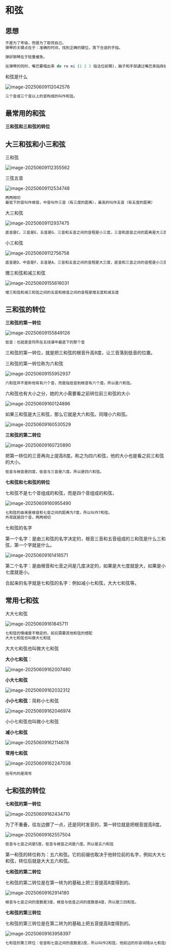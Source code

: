 # 和弦

## 思想

```ts
不是为了考级，而是为了取悦自己。
弹琴的关键点在于：准确的时间，找到正确的键位，落下合适的手指。

弹好钢琴在于轻重缓急。

在弹琴的同时，嘴巴要唱出来 do re mi (1 2 3 指法位前期)，脑子和手部通过嘴巴来指挥统一。
```

和弦是什么

![image-20250609112042576](https://2216847528.oss-cn-beijing.aliyuncs.com/asset/image-20250609112042576.png)

```ts
三个音或三个音以上的音构成的叫作和弦。
```

## 最常用的和弦

**三和弦和三和弦的转位**

## 大三和弦和小三和弦

三和弦

![image-20250609112355562](https://2216847528.oss-cn-beijing.aliyuncs.com/asset/image-20250609112355562.png)

三弦五音

![image-20250609112534748](https://2216847528.oss-cn-beijing.aliyuncs.com/asset/image-20250609112534748.png)



```ts
两两相切
最低下的音叫作根音，中音叫作三音（有三度的距离），最高的叫作五音（有五度的距离）
```

大三和弦

![image-20250609112937475](https://2216847528.oss-cn-beijing.aliyuncs.com/asset/image-20250609112937475.png)

```ts
底音是C，三音是E，五音是G，三音和五音之间的音程是小三度，三音和底音之间的距离是大三度，这样的叫作大三和弦，从下到上依次是大三度小三度
```

小三和弦

![image-20250609112756758](https://2216847528.oss-cn-beijing.aliyuncs.com/asset/image-20250609112756758.png)

```ts
底音是D，中音是F，五音是A，三音和五音之间的音程是大三度，底音和三音之间的音程是小三度。这样的叫作小三和弦，从下到上依次是小三度大三度
```

赠三和弦和减三和弦

![image-20250609155616031](https://2216847528.oss-cn-beijing.aliyuncs.com/asset/image-20250609155616031.png)

```ts
增三和弦和减三和弦之间的五音和根音之间的音程是增五度和减五度
```

## 三和弦的转位

**三和弦的第一转位**

![image-20250609155849126](https://2216847528.oss-cn-beijing.aliyuncs.com/asset/image-20250609155849126.png)

```ts
低音：也就是音符所在五线谱中最底下的那个音
```

三和弦的第一转位，就是把三和弦的根音升高8度，让三音落到低音的位置。

三和弦的第一转位称为六和弦

![image-20250609155952937](https://2216847528.oss-cn-beijing.aliyuncs.com/asset/image-20250609155952937.png)

```ts
六和弦并不是称他有有六个音，而是指低音到根音有六个度。所以是六和弦。
```

六和弦也有大小之分，她的大小需要看之前转位前三和弦的大小

![image-20250609160124896](https://2216847528.oss-cn-beijing.aliyuncs.com/asset/image-20250609160124896.png)

如果三和弦是大三和弦，那么它就是大六和弦。同理小六和弦。

![image-20250609160530529](https://2216847528.oss-cn-beijing.aliyuncs.com/asset/image-20250609160530529.png)

**三和弦的第二转位**

![image-20250609160720890](https://2216847528.oss-cn-beijing.aliyuncs.com/asset/image-20250609160720890.png)

把第一转位的三音再向上提高8度。称之为四六和弦，他的大小也是看之前三和弦的大小。

```ts
低音与根音是四度，低音与三音是六度。所以是四六和弦。
```

**七和弦和七和弦的转位**

七和弦不是七个音组成的和弦，而是四个音组成的和弦，

![image-20250609160955490](https://2216847528.oss-cn-beijing.aliyuncs.com/asset/image-20250609160955490-1749456595828-5.png)

```ts
七和弦的由来是根音和七音之间的距离为7度，所以叫作7和弦。
外观就是四个音，两两相切
```

七和弦的名字

第一个名字：是由三和弦的名字决定的，根音三音和五音组成的三和弦是什么三和弦，第一个字就是什么。



![image-20250609161418571](https://2216847528.oss-cn-beijing.aliyuncs.com/asset/image-20250609161418571.png)

第二个名字：是由根音和七音之间是几度决定的，如果是大七度就是大，如果是小七度就是小。

合起来的名字就是七和弦的名字：例如减小七和弦，大大七和弦等。

## 常用七和弦

大大七和弦

![image-20250609161845711](https://2216847528.oss-cn-beijing.aliyuncs.com/asset/image-20250609161845711.png)

```ts
七和弦的情绪是不稳定的，前后需要其他和弦的搭配
大大七和弦也叫做大七和弦
```

大大七和弦也叫做大七和弦

**大小七和弦**：

![image-20250609162007480](https://2216847528.oss-cn-beijing.aliyuncs.com/asset/image-20250609162007480.png)

**小大七和弦**

![image-20250609162032312](https://2216847528.oss-cn-beijing.aliyuncs.com/asset/image-20250609162032312.png)

**小小七和弦**：简称小七和弦

![image-20250609162046974](https://2216847528.oss-cn-beijing.aliyuncs.com/asset/image-20250609162046974.png)

小小七和弦也叫做小七和弦

**减小七和弦**

![image-20250609162114678](https://2216847528.oss-cn-beijing.aliyuncs.com/asset/image-20250609162114678.png)

**常用七和弦**

![image-20250609162247038](https://2216847528.oss-cn-beijing.aliyuncs.com/asset/image-20250609162247038.png)

```tsx
括号内的是简写
```



## 七和弦的转位

**七和弦的第一转位**

![image-20250609162434710](https://2216847528.oss-cn-beijing.aliyuncs.com/asset/image-20250609162434710.png)

为了不重叠，往左边挪了一点，还是同时发音的，第一转位就是把根音提高8度。

![image-20250609162557504](https://2216847528.oss-cn-beijing.aliyuncs.com/asset/image-20250609162557504.png)

```ts
低音与七音之间是5度，低音与根音之间是六度。所以是五六和弦
```

第一和弦的转位称为：五六和弦。它的前缀也取决于他转位前的名字，例如大大七和弦，转位后就是大大五六和弦。

**七和弦的第二转位**

七和弦的第二转位是在第一转为的基础上把三音提高8度得到的。

![image-20250609162914180](https://2216847528.oss-cn-beijing.aliyuncs.com/asset/image-20250609162914180.png)

```ts
根音与七音之间的度数是3度，根音与低音之间的度数是4度，所以是三四和弦。
```

**七和弦的第三转位**

七和弦的第三转位是在第二转为的基础上把五音提高8度得到的。

![image-20250609163958397](https://2216847528.oss-cn-beijing.aliyuncs.com/asset/image-20250609163958397.png)

```ts
七和弦的第三转位：低音和七音之间的度数是2度，所以叫作2和弦，他前边的形容词随从七和弦的名字，例如大大七和弦的第三转位称之为大大二和弦。
```

